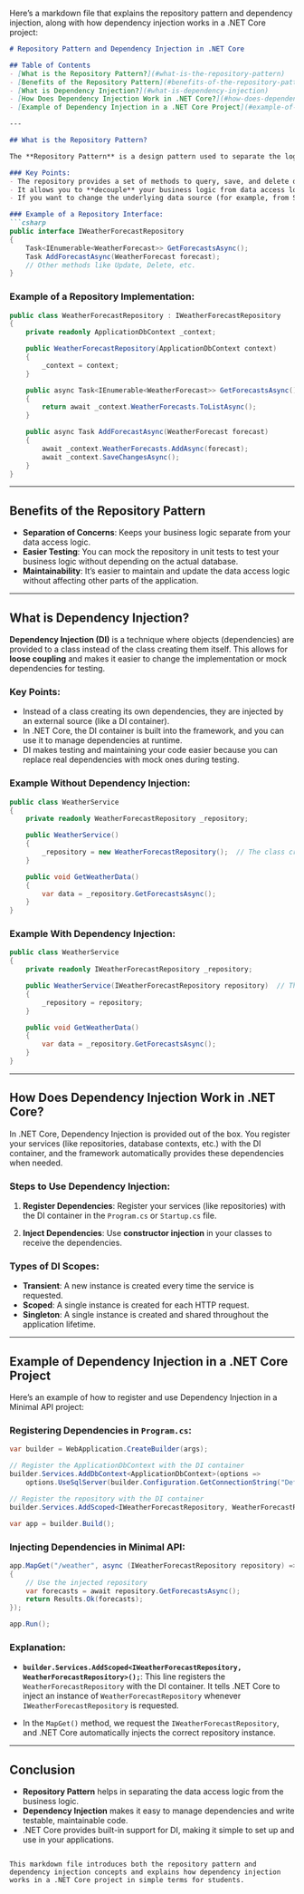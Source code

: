 Here’s a markdown file that explains the repository pattern and dependency injection, along with how dependency injection works in a .NET Core project:

```markdown
# Repository Pattern and Dependency Injection in .NET Core

## Table of Contents
- [What is the Repository Pattern?](#what-is-the-repository-pattern)
- [Benefits of the Repository Pattern](#benefits-of-the-repository-pattern)
- [What is Dependency Injection?](#what-is-dependency-injection)
- [How Does Dependency Injection Work in .NET Core?](#how-does-dependency-injection-work-in-net-core)
- [Example of Dependency Injection in a .NET Core Project](#example-of-dependency-injection-in-a-net-core-project)

---

## What is the Repository Pattern?

The **Repository Pattern** is a design pattern used to separate the logic that interacts with the database (or any data source) from the business logic in your application. It acts as an intermediary between the data access layer and the business logic layer.

### Key Points:
- The repository provides a set of methods to query, save, and delete data.
- It allows you to **decouple** your business logic from data access logic.
- If you want to change the underlying data source (for example, from SQL Server to MongoDB), you only need to modify the repository, not the rest of your application.

### Example of a Repository Interface:
```csharp
public interface IWeatherForecastRepository
{
    Task<IEnumerable<WeatherForecast>> GetForecastsAsync();
    Task AddForecastAsync(WeatherForecast forecast);
    // Other methods like Update, Delete, etc.
}
```

### Example of a Repository Implementation:
```csharp
public class WeatherForecastRepository : IWeatherForecastRepository
{
    private readonly ApplicationDbContext _context;

    public WeatherForecastRepository(ApplicationDbContext context)
    {
        _context = context;
    }

    public async Task<IEnumerable<WeatherForecast>> GetForecastsAsync()
    {
        return await _context.WeatherForecasts.ToListAsync();
    }

    public async Task AddForecastAsync(WeatherForecast forecast)
    {
        await _context.WeatherForecasts.AddAsync(forecast);
        await _context.SaveChangesAsync();
    }
}
```

---

## Benefits of the Repository Pattern

- **Separation of Concerns**: Keeps your business logic separate from your data access logic.
- **Easier Testing**: You can mock the repository in unit tests to test your business logic without depending on the actual database.
- **Maintainability**: It’s easier to maintain and update the data access logic without affecting other parts of the application.

---

## What is Dependency Injection?

**Dependency Injection (DI)** is a technique where objects (dependencies) are provided to a class instead of the class creating them itself. This allows for **loose coupling** and makes it easier to change the implementation or mock dependencies for testing.

### Key Points:
- Instead of a class creating its own dependencies, they are injected by an external source (like a DI container).
- In .NET Core, the DI container is built into the framework, and you can use it to manage dependencies at runtime.
- DI makes testing and maintaining your code easier because you can replace real dependencies with mock ones during testing.

### Example Without Dependency Injection:
```csharp
public class WeatherService
{
    private readonly WeatherForecastRepository _repository;

    public WeatherService()
    {
        _repository = new WeatherForecastRepository();  // The class creates its own dependencies
    }

    public void GetWeatherData()
    {
        var data = _repository.GetForecastsAsync();
    }
}
```

### Example With Dependency Injection:
```csharp
public class WeatherService
{
    private readonly IWeatherForecastRepository _repository;

    public WeatherService(IWeatherForecastRepository repository)  // The dependency is injected
    {
        _repository = repository;
    }

    public void GetWeatherData()
    {
        var data = _repository.GetForecastsAsync();
    }
}
```

---

## How Does Dependency Injection Work in .NET Core?

In .NET Core, Dependency Injection is provided out of the box. You register your services (like repositories, database contexts, etc.) with the DI container, and the framework automatically provides these dependencies when needed.

### Steps to Use Dependency Injection:

1. **Register Dependencies**: Register your services (like repositories) with the DI container in the `Program.cs` or `Startup.cs` file.
   
2. **Inject Dependencies**: Use **constructor injection** in your classes to receive the dependencies.

### Types of DI Scopes:
- **Transient**: A new instance is created every time the service is requested.
- **Scoped**: A single instance is created for each HTTP request.
- **Singleton**: A single instance is created and shared throughout the application lifetime.

---

## Example of Dependency Injection in a .NET Core Project

Here’s an example of how to register and use Dependency Injection in a Minimal API project:

### Registering Dependencies in `Program.cs`:

```csharp
var builder = WebApplication.CreateBuilder(args);

// Register the ApplicationDbContext with the DI container
builder.Services.AddDbContext<ApplicationDbContext>(options =>
    options.UseSqlServer(builder.Configuration.GetConnectionString("DefaultConnection")));

// Register the repository with the DI container
builder.Services.AddScoped<IWeatherForecastRepository, WeatherForecastRepository>();

var app = builder.Build();
```

### Injecting Dependencies in Minimal API:

```csharp
app.MapGet("/weather", async (IWeatherForecastRepository repository) =>
{
    // Use the injected repository
    var forecasts = await repository.GetForecastsAsync();
    return Results.Ok(forecasts);
});

app.Run();
```

### Explanation:
- **`builder.Services.AddScoped<IWeatherForecastRepository, WeatherForecastRepository>();`**: This line registers the `WeatherForecastRepository` with the DI container. It tells .NET Core to inject an instance of `WeatherForecastRepository` whenever `IWeatherForecastRepository` is requested.
  
- In the `MapGet()` method, we request the `IWeatherForecastRepository`, and .NET Core automatically injects the correct repository instance.

---

## Conclusion

- **Repository Pattern** helps in separating the data access logic from the business logic.
- **Dependency Injection** makes it easy to manage dependencies and write testable, maintainable code.
- .NET Core provides built-in support for DI, making it simple to set up and use in your applications.
```

This markdown file introduces both the repository pattern and dependency injection concepts and explains how dependency injection works in a .NET Core project in simple terms for students.
